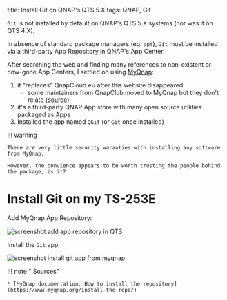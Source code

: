 title: Install Git on QNAP's QTS 5.X
tags: QNAP, Git

`Git` is not installed by default on QNAP's QTS 5.X systems (nor was it on QTS 4.X).

In absence of standard package managers (eg. `apt`), `Git` must be installed via a third-party App Repository in QNAP's App Center.

After searching the web and finding many references to non-existent or now-gone App Centers, I settled on using [MyQnap](https://www.myqnap.org):

1. it "replaces" QnapCloud.eu after this website disappeared
	* some maintainers from QnapClub moved to MyQnap but they don't relate ([source](https://www.reddit.com/r/qnap/comments/108u0qn/qnapclub_is_back_and_no_longer_called_qnapclub/))
2. it's a third-party QNAP App store with many open source utilities packaged as Apps
3. Installed the app named `QGit` (or `Git` once installed)

!!! warning

	There are very little security waranties with installing any software from MyQnap.

	However, the convience appears to be worth trusting the people behind the package, is it?

# Install Git on my TS-253E

Add MyQnap App Repository:

![screenshot add app repository in QTS]({static}/images/2023-12-03_install_git_on_qnap_qts_5/screenshot_add_qnap_repository.jpg)

Install the `Git` app:

![screenshot install git app from myqnap]({static}/images/2023-12-03_install_git_on_qnap_qts_5/screenshot_install_git_app.jpg)

!!! note " Sources"

    * [MyQnap documentation: How to install the repository](https://www.myqnap.org/install-the-repo/)